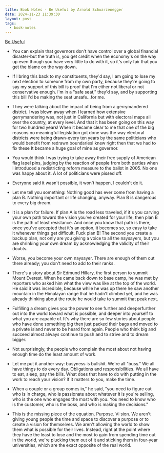```yaml
---
title: Book Notes - Be Useful by Arnold Schwarzenegger
date: 2024-11-23 11:39:30
layout: post
tags:
  - book-notes
---
```


[Be Useful](https://beusefulbook.com/)

- You can explain that governors don't have control over a global financial disaster-but the truth is, you get credit when the economy's on the way up even though you have very little to do with it, so it's only fair that you get the blame on the way down.

- If I bring this back to my constituents, they'd say, I am going to lose my next election to someone from my own party, because they're going to say my support of this bill is proof that I'm either not liberal or not conservative enough. I'm in a "safe seat," they'd say, and by supporting this bill I'd be making the seat unsafe...for me.

- They were talking about the impact of being from a gerrymandered district. I was blown away when I learned how extensive gerrymandering was, not just in California but with electoral maps all over the country, at every level. And that it has been going on this way for two hundred years! When it became clear to me that one of the big reasons no meaningful legislation got done was the way electoral districts were being drawn-every ten years by the same politicians who would benefit from redrawn boundariesI knew right then that we had to fix these It became a huge goal of mine as governor.
- You would think I was trying to take away their free supply of American flag lapel pins, judging by the reaction of people from both parties when I introduced a redistricting reform measure to the ballot in 2005. No one was happy about it. A lot of politicians were pissed off.
- Everyone said it wasn't possible, it won't happen, I couldn't do it.

- Let me tell you something: Nothing good has ever come from having a plan B. Nothing important or life changing, anyway. Plan B is dangerous to every big dream.
- It is a plan for failure. If plan A is the road less traveled, if it's you carving your own path toward the vision you've created for your life, then plan B is the path of least resistance. And once you know that path is there, once you've accepted that it's an option, it becomes so, so easy to take it whenever things get difficult. Fuck plan B! The second you create a backup plan, not only are you giving a voice to all the naysayers, but you are shrinking your own dream by acknowledging the validity of their doubts.
- Worse, you become your own naysayer. There are enough of them out there already; you don't need to add to their ranks.

- There's a story about Sir Edmund Hillary, the first person to summit Mount Everest. When he came back down to base camp, he was met by reporters who asked him what the view was like at the top of the world. He said it was incredible, because while he was up there he saw another mountain in the Himalayan range that he hadn't climbed yet, and he was already thinking about the route he would take to summit that peak next.

- Fulfilling a dream gives you the power to see further and deeperfurther out into the world toward what is possible, and deeper into yourself to what you are capable of. It's why there are so few stories about people who have done something big then just packed their bags and moved to a private island never to be heard from again. People who think big and succeed almost always continue to push and to strive and to dream bigger.

- Not surprisingly, the people who complain the most about not having enough time do the least amount of work.

- Let me put it another way: busyness is bullshit. We're all "busy." We all have things to do every day. Obligations and responsibilities. We all have to eat, sleep, pay the bills. What does that have to do with putting in the work to reach your vision? If it matters to you, make the time.

- When a couple or a group comes in," he said, "you need to figure out who is in charge, who is passionate about whatever it is you're selling, who is the one who engages the most with you. You need to know who is the customer, who is the boss, and who is making the decisions."

- This is the missing piece of the equation. Purpose. Vi sion. We aren't giving young people the time and space to discover a purpose or to create a vision for themselves. We aren't allowing the world to show them what is possible for their lives. Instead, right at the point where they have the least to lose and the most to gain from spending time out in the world, we're plucking them out of it and sticking them in four-year universities, which are the exact opposite of the real world.

